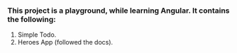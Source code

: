 ### This project is a playground, while learning Angular. It contains the following: 

<ol>
  <li>Simple Todo.</li>
  <li>Heroes App (followed the docs).</li>
</ol>
